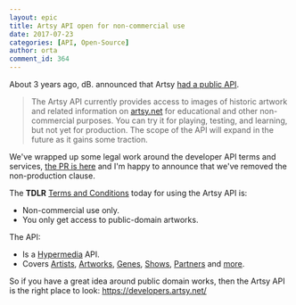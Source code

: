 ```yaml
---
layout: epic
title: Artsy API open for non-commercial use
date: 2017-07-23
categories: [API, Open-Source]
author: orta
comment_id: 364
---
```


About 3 years ago, dB. announced that Artsy [had a public API](/blog/2014/09/12/designing-the-public-artsy-api/). 

> The Artsy API currently provides access to images of historic artwork and related information on [artsy.net](https://artsy.net) for educational and other non-commercial purposes. You can try it for playing, testing, and learning, but not yet for production. The scope of the API will expand in the future as it gains some traction.

We've wrapped up some legal work around the developer API terms and services, [the PR is here](https://github.com/artsy/doppler/pull/119) and I'm happy to announce that we've removed the non-production clause.

The **TDLR** [Terms and Conditions](https://developers.artsy.net/terms) today for using the Artsy API is:

* Non-commercial use only.
* You only get access to public-domain artworks.

The API:

* Is a [Hypermedia](https://robots.thoughtbot.com/writing-a-hypermedia-api-client-in-ruby) API.
* Covers [Artists][a], [Artworks][aw], [Genes][g], [Shows][s], [Partners][p] and [more][m].

So if you have a great idea around public domain works, then the Artsy API is the right place to look: https://developers.artsy.net/

[a]: https://developers.artsy.net/docs/artists
[aw]: https://developers.artsy.net/docs/artworks
[g]: https://developers.artsy.net/docs/genes
[s]: https://developers.artsy.net/docs/shows
[p]: https://developers.artsy.net/docs/partners
[m]: https://developers.artsy.net/docs/
